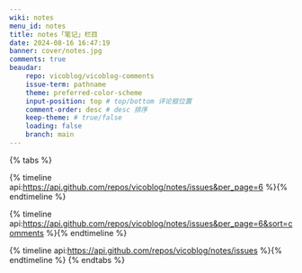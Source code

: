 ```yaml
---
wiki: notes
menu_id: notes
title: notes「笔记」栏目
date: 2024-08-16 16:47:19
banner: cover/notes.jpg
comments: true
beaudar:
    repo: vicoblog/vicoblog-comments
    issue-term: pathname
    theme: preferred-color-scheme
    input-position: top # top/bottom 评论框位置
    comment-order: desc # desc 排序
    keep-theme: # true/false
    loading: false
    branch: main
---
```


{% tabs %}
<!-- tab 最新10条 -->
{% timeline api:https://api.github.com/repos/vicoblog/notes/issues&per_page=6 %}{% endtimeline %}
<!-- tab 最多回顾 -->
{% timeline api:https://api.github.com/repos/vicoblog/notes/issues&per_page=6&sort=comments %}{% endtimeline %}
<!-- tab 全部 -->
{% timeline api:https://api.github.com/repos/vicoblog/notes/issues %}{% endtimeline %}
{% endtabs %}

